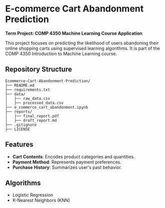 # E-commerce Cart Abandonment Prediction

**Term Project: COMP 4350 Machine Learning Course Application**

This project focuses on predicting the likelihood of users abandoning their online shopping carts using supervised learning algorithms. It is part of the COMP 4350 Introduction to Machine Learning course.

## Repository Structure
```
Ecommerce-Cart-Abandonment-Prediction/
├── README.md
├── requirements.txt
├── data/
│   ├── raw_data.csv
│   ├── processed_data.csv
├── e_commerce_cart_abandonment.ipynb
├── reports/
│   ├── final_report.pdf
│   ├── draft_report.md
├── .gitignore
├── LICENSE
```

## Features
- **Cart Contents**: Encodes product categories and quantities.
- **Payment Method**: Represents payment preferences.
- **Purchase History**: Summarizes user's past behavior.

## Algorithms
- Logistic Regression
- K-Nearest Neighbors (KNN)

